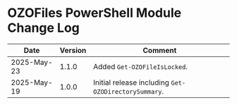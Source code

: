 # OZOFiles PowerShell Module Change Log

|Date|Version|Comment|
|----|-------|-------|
|2025-May-23|1.1.0|Added `Get-OZOFileIsLocked`.|
|2025-May-19|1.0.0|Initial release including `Get-OZODirectorySummary`.|
